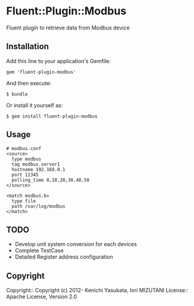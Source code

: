 # Fluent::Plugin::Modbus

Fluent plugin to retrieve data from Modbus device 

## Installation

Add this line to your application's Gemfile:

    gem 'fluent-plugin-modbus'

And then execute:

    $ bundle

Or install it yourself as:

    $ gem install fluent-plugin-modbus

## Usage

    # modbus.conf
    <source>
      type modbus
      tag modbus.server1
      hostname 192.168.0.1
      port 12345 
      polling_time 0,10,20,30,40,50
    </source>

    <match modbus.b>
      type file
      path /var/log/modbus
    </match>

## TODO

* Develop unit system conversion for each devices
* Complete TestCase
* Detailed Register address configuration

## Copyright

Copyright:: Copyright (c) 2012- Kenichi Yasukata, Iori MIZUTANI
License::   Apache License, Version 2.0